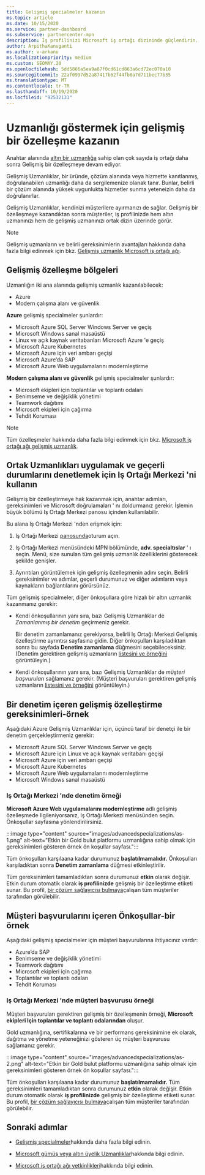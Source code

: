 ```yaml
---
title: Gelişmiş specialmeler kazanın
ms.topic: article
ms.date: 10/15/2020
ms.service: partner-dashboard
ms.subservice: partnercenter-mpn
description: İş profilinizi Microsoft iş ortağı dizininde güçlendirin. Altın ve gümüş uzmanlıklarınızla birlikte Gelişmiş Uzmanlıklar elde etme hakkında bilgi edinin.
author: ArpithaKanuganti
ms.author: v-arkanu
ms.localizationpriority: medium
ms.custom: SEOMAY.20
ms.openlocfilehash: 5dd5866a5ea9a87f0cd61cd863a6cd72ec070a10
ms.sourcegitcommit: 22af0997d52a87417b62f44fb0a7d711bec77b35
ms.translationtype: MT
ms.contentlocale: tr-TR
ms.lasthandoff: 10/19/2020
ms.locfileid: "92532131"
---
```

# <a name="earn-an-advanced-specialization-to-showcase-expertise"></a>Uzmanlığı göstermek için gelişmiş bir özelleşme kazanın

Anahtar alanında [altın bir uzmanlığa](learn-about-competencies.md) sahip olan çok sayıda iş ortağı daha sonra Gelişmiş bir özelleşmeye devam ediyor.

Gelişmiş Uzmanlıklar, bir üründe, çözüm alanında veya hizmette kanıtlanmış, doğrulanabilen uzmanlığı daha da sergilemenize olanak tanır. Bunlar, belirli bir çözüm alanında yüksek uygunlukta hizmetler sunma yeteneizin daha da doğrulanırlar.

Gelişmiş Uzmanlıklar, kendinizi müşterilere ayırmanızı de sağlar. Gelişmiş bir özelleşmeye kazandıktan sonra müşteriler, iş profilinizde hem altın uzmanınızı hem de gelişmiş uzmanınızı ortak dizin üzerinde görür.

> [!NOTE]
> Gelişmiş uzmanların ve belirli gereksinimlerin avantajları hakkında daha fazla bilgi edinmek için bkz. [Gelişmiş uzmanlık Microsoft iş ortağı ağı](https://partner.microsoft.com/membership/advanced-specialization).

## <a name="advanced-specialization-areas"></a>Gelişmiş özelleşme bölgeleri

Uzmanlığın iki ana alanında gelişmiş uzmanlık kazanılabilecek:

- Azure
- Modern çalışma alanı ve güvenlik

**Azure** gelişmiş specialmeler şunlardır:

- Microsoft Azure SQL Server Windows Server ve geçiş 
- Microsoft Windows sanal masaüstü
- Linux ve açık kaynak veritabanları Microsoft Azure 'e geçiş
- Microsoft Azure Kubernetes
- Microsoft Azure için veri ambarı geçişi
- Microsoft Azure’da SAP
- Microsoft Azure Web uygulamalarını modernleştirme
 
**Modern çalışma alanı ve güvenlik** gelişmiş specialmeler şunlardır:

- Microsoft ekipleri için toplantılar ve toplantı odaları
- Benimseme ve değişiklik yönetimi
- Teamwork dağıtımı
- Microsoft ekipleri için çağırma
- Tehdit Koruması
 
> [!NOTE]
> Tüm özelleşmeler hakkında daha fazla bilgi edinmek için bkz. [Microsoft iş ortağı ağı gelişmiş uzmanlık](https://partner.microsoft.com/membership/advanced-specialization).

## <a name="use-partner-center-to-apply-for-advanced-specializations-and-check-their-current-status"></a>Ortak Uzmanlıkları uygulamak ve geçerli durumlarını denetlemek için Iş Ortağı Merkezi 'ni kullanın

Gelişmiş bir özelleştirmeye hak kazanmak için, anahtar adımları, gereksinimleri ve Microsoft doğrulamaları ' nı doldurmanız gerekir. İşlemin büyük bölümü Iş Ortağı Merkezi panosu içinden kullanılabilir.

Bu alana Iş Ortağı Merkezi 'nden erişmek için:

1. Iş Ortağı Merkezi [panosunda](https://partner.microsoft.com/dashboard/home)oturum açın.

2. Iş Ortağı Merkezi menüsündeki MPN bölümünde, **adv. specialtıslar** ' ı seçin. Menü, size sunulan tüm gelişmiş uzmanlık özelliklerini gösterecek şekilde genişler.

3. Ayrıntıları görüntülemek için gelişmiş özelleşmenin adını seçin. Belirli gereksinimler ve adımlar, geçerli durumunuz ve diğer adımların veya kaynakların bağlantılarını görürsünüz.

Tüm gelişmiş specialmeler, diğer önkoşullara göre hizalı bir altın uzmanlık kazanmanız gerekir:

- Kendi önkoşullarının yanı sıra, bazı Gelişmiş Uzmanlıklar de *Zamanlanmış bir denetim* geçirmeniz gerekir.

  Bir denetim zamanlamanız gerekiyorsa, belirli Iş Ortağı Merkezi Gelişmiş özelleştirme ayrıntısı sayfasına gidin. Diğer önkoşulları karşıladıktan sonra bu sayfada **Denetim zamanlama** düğmesini seçebileceksiniz. (Denetim gerektiren gelişmiş uzmanların [listesini ve örneğini](advanced-specializations.md#advanced-specialization-requirements-that-include-an-audit---an-example) görüntüleyin.)

- Kendi önkoşullarının yanı sıra, bazı Gelişmiş Uzmanlıklar de *müşteri başvuruları* sağlamanız gerekir. (Müşteri başvuruları gerektiren gelişmiş uzmanların [listesini ve örneğini](advanced-specializations.md#prerequisites-that-include-customer-references---an-example) görüntüleyin.)

## <a name="advanced-specialization-requirements-that-include-an-audit---an-example"></a>Bir denetim içeren gelişmiş özelleştirme gereksinimleri-örnek

Aşağıdaki Azure Gelişmiş Uzmanlıklar için, üçüncü taraf bir denetçi ile bir denetim gerçekleştirmeniz gerekir:

- Microsoft Azure SQL Server Windows Server ve geçiş
- Microsoft Azure için Linux ve açık kaynak veritabanı geçişi
- Microsoft Azure için veri ambarı geçişi
- Microsoft Azure Kubernetes
- Microsoft Azure Web uygulamalarını modernleştirme
- Microsoft Windows sanal masaüstü

### <a name="audit-example-in-partner-center"></a>Iş Ortağı Merkezi 'nde denetim örneği

**Microsoft Azure Web uygulamalarını modernleştirme** adlı gelişmiş özelleşmede Ilgileniyorsanız, Iş Ortağı Merkezi menüsünden seçin. Önkoşullar sayfasına yönlendirilirsiniz.

:::image type="content" source="images/advancedspecializations/as-1.png" alt-text="Etkin bir Gold bulut platformu uzmanlığına sahip olmak için gereksinimleri gösteren örnek ön koşullar sayfası.":::

Tüm önkoşulları karşılaana kadar durumunuz **başlatılmamalıdır.**
Önkoşulları karşıladıktan sonra **Denetim zamanlama** düğmesi etkinleştirilir.

Tüm gereksinimleri tamamladıktan sonra durumunuz **etkin** olarak değişir. Etkin durum otomatik olarak **iş profilinizde** gelişmiş bir özelleştirme etiketi sunar. Bu profil, [bir çözüm sağlayıcısı bulmaya](https://www.microsoft.com/solution-providers/home)çalışan tüm müşteriler tarafından görülebilir.

## <a name="prerequisites-that-include-customer-references---an-example"></a>Müşteri başvurularını içeren Önkoşullar-bir örnek

Aşağıdaki gelişmiş specialmeler için müşteri başvurularına ihtiyacınız vardır:

- Azure’da SAP
- Benimseme ve değişiklik yönetimi
- Teamwork dağıtımı
- Microsoft ekipleri için çağırma
- Toplantılar ve toplantı odaları
- Tehdit Koruması

### <a name="customer-reference-example-in-partner-center"></a>Iş Ortağı Merkezi 'nde müşteri başvurusu örneği

Müşteri başvuruları gerektiren gelişmiş bir özelleşmenin örneği, **Microsoft ekipleri Için toplantılar ve toplantı odalarından** oluşur.

Gold uzmanlığına, sertifikalarına ve bir performans gereksinimine ek olarak, dağıtma ve yönetme yeteneğinizi gösteren üç müşteri başvurusu sağlamanız gerekir.

:::image type="content" source="images/advancedspecializations/as-2.png" alt-text="Etkin bir Gold bulut platformu uzmanlığına sahip olmak için gereksinimleri gösteren örnek ön koşullar sayfası.":::

Tüm önkoşulları karşılaana kadar durumunuz **başlatılmamalıdır.** Tüm gereksinimleri tamamladıktan sonra durumunuz **etkin** olarak değişir. Etkin durum otomatik olarak **iş profilinizde** gelişmiş bir özelleştirme etiketi sunar. Bu profil, [bir çözüm sağlayıcısı bulmaya](https://www.microsoft.com/solution-providers/home)çalışan tüm müşteriler tarafından görülebilir.

## <a name="next-steps"></a>Sonraki adımlar

- [Gelişmiş specialmeler](https://partner.microsoft.com/membership/advanced-specialization)hakkında daha fazla bilgi edinin.

- [Microsoft gümüş veya altın üyelik Uzmanlıklar](learn-about-competencies.md)hakkında bilgi edinin.

- [Microsoft iş ortağı ağı yetkinlikleri](https://partner.microsoft.com/membership/competencies)hakkında bilgi edinin.